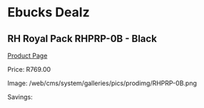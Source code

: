 
# Ebucks Dealz
## RH Royal Pack RHPRP-0B - Black
[Product Page](https://www.ebucks.com/web/shop/productSelected.do?prodId=1205756355&catId=704985963)

Price: R769.00

Image: /web/cms/system/galleries/pics/prodimg/RHPRP-0B.png

Savings: 


	